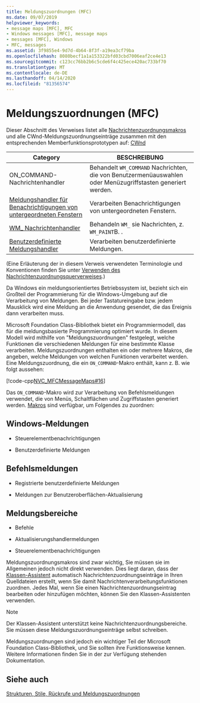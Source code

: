 ```yaml
---
title: Meldungszuordnungen (MFC)
ms.date: 09/07/2019
helpviewer_keywords:
- message maps [MFC], MFC
- Windows messages [MFC], message maps
- messages [MFC], Windows
- MFC, messages
ms.assetid: 3f9855e4-9d7d-4b64-8f3f-a19ea3cf79ba
ms.openlocfilehash: 8080becf1a1a153322bfd03cbd7006eaf2ce4e13
ms.sourcegitcommit: c123cc76bb2b6c5cde6f4c425ece420ac733bf70
ms.translationtype: MT
ms.contentlocale: de-DE
ms.lasthandoff: 04/14/2020
ms.locfileid: "81356574"
---
```

# <a name="message-maps-mfc"></a>Meldungszuordnungen (MFC)

Dieser Abschnitt des Verweises listet alle [Nachrichtenzuordnungsmakros](../../mfc/reference/message-map-macros-mfc.md) und alle CWnd-Meldungszuordnungseinträge zusammen mit den entsprechenden Memberfunktionsprototypen auf: [CWnd](../../mfc/reference/cwnd-class.md)

|Category|BESCHREIBUNG|
|--------------|-----------------|
|ON\_COMMAND-Nachrichtenhandler|Behandelt `WM_COMMAND` Nachrichten, die von Benutzermenüauswahlen oder Menüzugriffstasten generiert werden.|
|[Meldungshandler für Benachrichtigungen von untergeordneten Fenstern](../../mfc/reference/child-window-notification-message-handlers.md)|Verarbeiten Benachrichtigungen von untergeordneten Fenstern.|
|[WM_ Nachrichtenhandler](../../mfc/reference/handlers-for-wm-messages.md)|Behandeln `WM_` sie Nachrichten, z. `WM_PAINT`B. .|
|[Benutzerdefinierte Meldungshandler](../../mfc/reference/user-defined-handlers.md)|Verarbeiten benutzerdefinierte Meldungen.|

(Eine Erläuterung der in diesem Verweis verwendeten Terminologie und Konventionen finden Sie unter [Verwenden des Nachrichtenzuordnungsquerverweises](../../mfc/reference/how-to-use-the-message-map-cross-reference.md).)

Da Windows ein meldungsorientiertes Betriebssystem ist, bezieht sich ein Großteil der Programmierung für die Windows-Umgebung auf die Verarbeitung von Meldungen. Bei jeder Tastatureingabe bzw. jedem Mausklick wird eine Meldung an die Anwendung gesendet, die das Ereignis dann verarbeiten muss.

Microsoft Foundation Class-Bibliothek bietet ein Programmiermodell, das für die meldungsbasierte Programmierung optimiert wurde. In diesem Modell wird mithilfe von "Meldungszuordnungen" festgelegt, welche Funktionen die verschiedenen Meldungen für eine bestimmte Klasse verarbeiten. Meldungszuordnungen enthalten ein oder mehrere Makros, die angeben, welche Meldungen von welchen Funktionen verarbeitet werden. Eine Meldungszuordnung, die ein `ON_COMMAND`-Makro enthält, kann z. B. wie folgt aussehen:

[!code-cpp[NVC_MFCMessageMaps#16](../../mfc/reference/codesnippet/cpp/message-maps-mfc_1.cpp)]

Das `ON_COMMAND`-Makro wird zur Verarbeitung von Befehlsmeldungen verwendet, die von Menüs, Schaltflächen und Zugriffstasten generiert werden. [Makros](../../mfc/reference/message-map-macros-mfc.md) sind verfügbar, um Folgendes zu zuordnen:

## <a name="windows-messages"></a>Windows-Meldungen

- Steuerelementbenachrichtigungen

- Benutzerdefinierte Meldungen

## <a name="command-messages"></a>Befehlsmeldungen

- Registrierte benutzerdefinierte Meldungen

- Meldungen zur Benutzeroberflächen-Aktualisierung

## <a name="ranges-of-messages"></a>Meldungsbereiche

- Befehle

- Aktualisierungshandlermeldungen

- Steuerelementbenachrichtigungen

Meldungszuordnungsmakros sind zwar wichtig, Sie müssen sie im Allgemeinen jedoch nicht direkt verwenden. Dies liegt daran, dass der [Klassen-Assistent](mfc-class-wizard.md) automatisch Nachrichtenzuordnungseinträge in Ihren Quelldateien erstellt, wenn Sie damit Nachrichtenverarbeitungsfunktionen zuordnen. Jedes Mal, wenn Sie einen Nachrichtenzuordnungseintrag bearbeiten oder hinzufügen möchten, können Sie den Klassen-Assistenten verwenden.

> [!NOTE]
> Der Klassen-Assistent unterstützt keine Nachrichtenzuordnungsbereiche. Sie müssen diese Meldungszuordnungseinträge selbst schreiben.

Meldungszuordnungen sind jedoch ein wichtiger Teil der Microsoft Foundation Class-Bibliothek, und Sie sollten ihre Funktionsweise kennen. Weitere Informationen finden Sie in der zur Verfügung stehenden Dokumentation.

## <a name="see-also"></a>Siehe auch

[Strukturen, Stile, Rückrufe und Meldungszuordnungen](../../mfc/reference/structures-styles-callbacks-and-message-maps.md)
